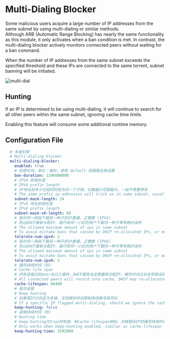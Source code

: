 # Multi-Dialing Blocker

Some malicious users acquire a large number of IP addresses from the same subnet by using multi-dialing or similar methods.  
Although ARB (Automatic Range Blocking) has nearly the same functionality as this module, it only activates when a ban condition is met. In contrast, the multi-dialing blocker actively monitors connected peers without waiting for a ban command.

When the number of IP addresses from the same subnet exceeds the specified threshold and these IPs are connected to the same torrent, subnet banning will be initiated.

![multi-dial](./assets/multi-dial.png)

## Hunting

If an IP is determined to be using multi-dialing, it will continue to search for all other peers within the same subnet, ignoring cache time limits.

Enabling this feature will consume some additional runtime memory.

## Configuration File

```yaml
  # 多拨封禁
  # Multi-dialing blocker
  multi-dialing-blocker:
    enabled: true
    # 封禁时间，单位：毫秒，使用 default 则跟随全局设置
    ban-duration: 1296000000
    # IPV4 前缀长度
    # IPV4 prefix length
    # IP地址前多少位相同的视为同一个子网，位数越少范围越大，一般不需要修改
    # The same prefix ip addresses will trick as in same subnet, usually don't need changes
    subnet-mask-length: 24
    # IPv6 地址前缀长度
    # IPv6 prefix length
    subnet-mask-v6-length: 60
    # 容许同一网段下载同一种子的IP数量，正整数 (IPV4)
    # 防止DHCP重新分配IP、碰巧有同一小区的用户下载同一种子等导致的误判
    # The allowed maximum amount of ips in same subnet
    # To avoid mistake bans that caused by DHCP re-allocated IPs, or multiple users in same city
    tolerate-num-ipv4: 2
    # 容许同一网段下载同一种子的IP数量，正整数 (IPV6)
    # 防止DHCP重新分配IP、碰巧有同一小区的用户下载同一种子等导致的误判
    # The allowed maximum amount of ips in same subnet
    # To avoid mistake bans that caused by DHCP re-allocated IPs, or multiple users in same city
    tolerate-num-ipv6: 5
    # 缓存持续时间（秒）
    # Cache life span
    # 所有连接过的peer会记入缓存，DHCP服务会定期重新分配IP，缓存时间过长会导致误杀
    # All connected peers will record into cache, DHCP may re-allocated IPs.
    cache-lifespan: 86400
    # 是否追猎
    # Keep hunting
    # 如果某IP已判定为多拨，无视缓存时间限制继续搜寻其同伙
    # If a specific IP flagged multi-dialing, should we ignore the caching span and keep searching other IPs in same subnet?
    keep-hunting: false
    # 追猎持续时间（秒）
    # Hunting time
    # keep-hunting为true时有效，和cache-lifespan相似，对被猎杀IP的缓存持续时间
    # Only works when keep-hunting enabled, similar as cache-lifespan
    keep-hunting-time: 2592000
```